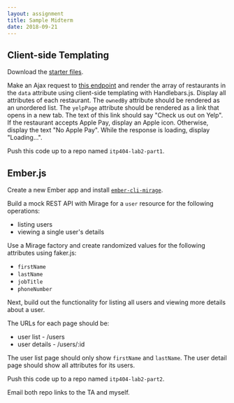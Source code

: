 ```yaml
---
layout: assignment
title: Sample Midterm
date: 2018-09-21
---
```


## Client-side Templating

Download the [starter files](/teaching/2018/labs/midterm-starter.zip).

Make an Ajax request to [this endpoint](/teaching/2018/api/restaurants.json) and render the array of restaurants in the `data` attribute using client-side templating with Handlebars.js. Display all attributes of each restaurant. The `ownedBy` attribute should be rendered as an unordered list. The `yelpPage` attribute should be rendered as a link that opens in a new tab. The text of this link should say "Check us out on Yelp". If the restaurant accepts Apple Pay, display an Apple icon. Otherwise, display the text "No Apple Pay". While the response is loading, display "Loading...".

Push this code up to a repo named `itp404-lab2-part1`.

## Ember.js

Create a new Ember app and install [`ember-cli-mirage`](http://www.ember-cli-mirage.com/docs/v0.4.x/).

Build a mock REST API with Mirage for a `user` resource for the following operations:

* listing users
* viewing a single user's details

Use a Mirage factory and create randomized values for the following attributes using faker.js:

* `firstName`
* `lastName`
* `jobTitle`
* `phoneNumber`

Next, build out the functionality for listing all users and viewing more details about a user.

The URLs for each page should be:

* user list - /users
* user details - /users/:id

The user list page should only show `firstName` and `lastName`. The user detail page should show all attributes for its users.

Push this code up to a repo named `itp404-lab2-part2`.

Email both repo links to the TA and myself.
